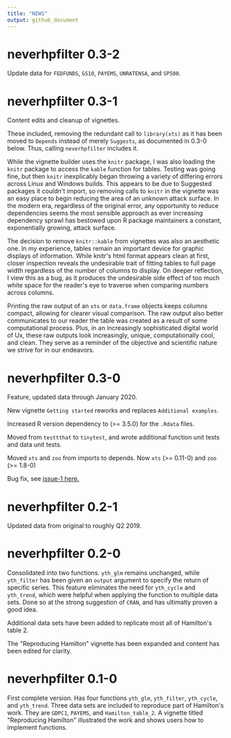 ```yaml
---
title: "NEWS"
output: github_document
---
```

# neverhpfilter 0.3-2

Update data for `FEDFUNDS`, `GS10`, `PAYEMS`, `UNRATENSA`, and `SP500`.

# neverhpfilter 0.3-1

Content edits and cleanup of vignettes. 

These included, removing the redundant call to `library(xts)` as it has been
moved to `Depends` instead of merely `Suggests`, as documented in 0.3-0 below.
Thus, calling `neverhpfilter` includes it.

While the vignette builder uses the `knitr` package, I was also loading the 
`knitr` package to access the `kable` function for tables. Testing was going 
fine, but then `knitr` inexplicably began throwing a variety of differing errors 
across Linux and Windows builds. This appears to be due to Suggested packages it 
couldn't import, so removing calls to `knitr` in the vignette was an easy place 
to begin reducing the area of an unknown attack surface. In the modern era, 
regardless of the original error, any opportunity to reduce dependencies seems 
the most sensible approach as ever increasing dependency sprawl has bestowed 
upon R package maintainers a constant, exponentially growing, attack surface.

The decision to remove `knitr::kable` from vignettes was also an aesthetic one. 
In my experience, tables remain an important device for graphic displays of 
information. While knitr's html format appears clean at first, closer inspection 
reveals the undesirable trait of fitting tables to full page width regardless of 
the number of columns to display. On deeper reflection, I view this as a bug, as 
it produces the undesirable side effect of too much white space for the reader's 
eye to traverse when comparing numbers across columns.

Printing the raw output of an `xts` or `data.frame` objects keeps columns compact,
allowing for clearer visual comparison. The raw output also better communicates
to our reader the table was created as a result of some computational process. 
Plus, in an increasingly sophisticated digital world of Ux, these raw outputs 
look increasingly, unique, computationally cool, and clean. They serve as a 
reminder of the objective and scientific nature we strive for in our endeavors.


# neverhpfilter 0.3-0

Feature, updated data through January 2020.

New vignette `Getting started` reworks and replaces `Additional examples`.

Increased R version dependency to (>= 3.5.0) for the `.Rdata` files.

Moved from `testtthat` to `tinytest`, and wrote additional function unit tests 
and data unit tests.

Moved `xts` and `zoo` from imports to depends. Now `xts` (>= 0.11-0) and `zoo` (>= 1.8-0)

Bug fix, see [issue-1 here.](https://github.com/JustinMShea/neverhpfilter/issues/1)


# neverhpfilter 0.2-1

Updated data from original to roughly Q2 2019.

# neverhpfilter 0.2-0

Consolidated into two functions. `yth_glm` remains unchanged, while
`yth_filter` has been given an `output` argument to specify the return of specific series. This feature eliminates the need for `yth_cycle` and `yth_trend`, which were helpful when applying the function to multiple data sets. Done so at the strong suggestion of `CRAN`, and has ultimatly proven a good idea.

Additional data sets have been added to replicate most all of Hamilton's table 2.

The "Reproducing Hamilton" vignette has been expanded and content has been edited
for clarity.


# neverhpfilter 0.1-0

First complete version. Has four functions `yth_glm`, `yth_filter`, `yth_cycle`, and 
`yth_trend`. Three data sets are included to reproduce part of Hamilton's work.
They are `GDPC1`, `PAYEMS`, and `Hamilton_table_2`. A vignette titled "Reproducing Hamilton" illustrated the work and shows users how to implement functions.

